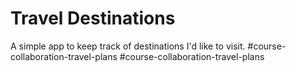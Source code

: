 # Travel Destinations

A simple app to keep track of destinations I'd like to visit.
#course-collaboration-travel-plans
#course-collaboration-travel-plans
